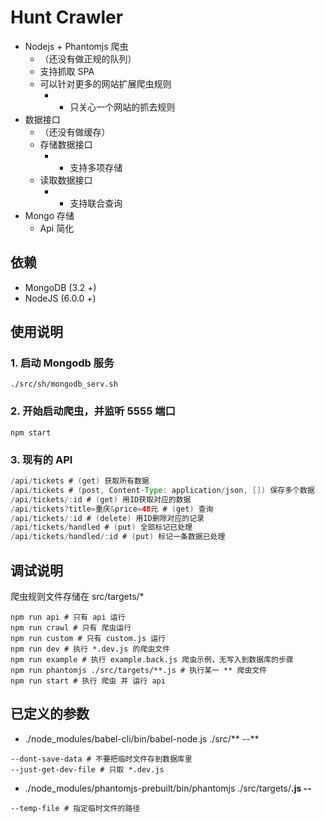 # Hunt Crawler

* Nodejs + Phantomjs 爬虫
  * （还没有做正规的队列）
  * 支持抓取 SPA
  * 可以针对更多的网站扩展爬虫规则
    * - 只关心一个网站的抓去规则
* 数据接口
  * （还没有做缓存）
  * 存储数据接口
    * - 支持多项存储
  * 读取数据接口
    * - 支持联合查询
* Mongo 存储
  * Api 简化

## 依赖

* MongoDB (3.2 +)
* NodeJS (6.0.0 +)

## 使用说明

### 1. 启动 Mongodb 服务
```shell
./src/sh/mongodb_serv.sh
```
### 2. 开始启动爬虫，并监听 5555 端口
```shell
npm start
```

### 3. 现有的 API

```java
/api/tickets # (get) 获取所有数据
/api/tickets # (post, Content-Type: application/json, []) 保存多个数据
/api/tickets/:id # (get) 用ID获取对应的数据
/api/tickets?title=重庆&price=48元 # (get) 查询
/api/tickets/:id # (delete) 用ID删除对应的记录
/api/tickets/handled # (put) 全部标记已处理
/api/tickets/handled/:id # (put) 标记一条数据已处理
```

## 调试说明

爬虫规则文件存储在 src/targets/*

```shell
npm run api # 只有 api 运行
npm run crawl # 只有 爬虫运行
npm run custom # 只有 custom.js 运行
npm run dev # 执行 *.dev.js 的爬虫文件
npm run example # 执行 example.back.js 爬虫示例，无写入到数据库的步骤
npm run phantomjs ./src/targets/**.js # 执行某一 ** 爬虫文件
npm run start # 执行 爬虫 并 运行 api
```

## 已定义的参数

* ./node_modules/babel-cli/bin/babel-node.js ./src/** --**
```shell
--dont-save-data # 不要把临时文件存到数据库里
--just-get-dev-file # 只取 *.dev.js
```

* ./node_modules/phantomjs-prebuilt/bin/phantomjs ./src/targets/**.js --**
```shell
--temp-file # 指定临时文件的路径
```
